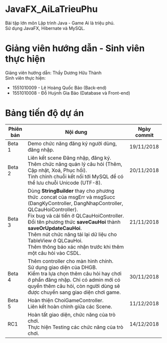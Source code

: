 # JavaFX_AiLaTrieuPhu
Bài tập lớn môn Lập trình Java - Game Ai là triệu phú.
<br />
Sử dụng JavaFX, Hibernate và MySQL.

# Giảng viên hướng dẫn - Sinh viên thực hiện
Giảng viên hướng dẫn: Thầy Dương Hữu Thành
<br />Sinh viên thực hiện:
<ul>
  <li>1551010009 - Lê Hoàng Quốc Bảo (Back-end)</li>
  <li>1551010008 - Đỗ Huỳnh Gia Bảo (Database và Front-end)</li>
</ul>

# Bảng tiến độ dự án
Phiên bản | Nội dung | Ngày commit
----------|----------|-------------
Beta 1 | Demo chức năng đăng ký người dùng, đăng nhập. | 19/11/2018
Beta 2 | Liên kết scene Đăng nhập, đăng ký.<br />Thêm chức năng quản lý câu hỏi (Thêm, Cập nhật, Xoá, Phục hồi).<br />Tinh chỉnh chuỗi kết nối tới MySQL để có thể lưu chuỗi Unicode (UTF-8). | 20/11/2018
Beta 3 | Dùng <strong>StringBuilder</strong> thay cho phương thức .concat của msgErr và msgSucc (DangKyController, DangNhapController, QLCauHoiController).<br />Fix bug và cải tiến ở QLCauHoiController.<br />Đổi tên phương thức <strong>saveCauHoi</strong> thành <strong>saveOrUpdateCauHoi</strong>.<br />Thêm nút chức năng tải lại dữ liệu cho TableView ở QLCauHoi.<br />Thêm thông báo xác nhận trước khi thêm một câu hỏi vào CSDL.| 21/11/2018
Beta 4 | Thêm controller cho màn hình chính.<br />Sử dụng giao diện của DHGB.<br />Kiểm tra lựa chọn thêm câu hỏi hay chơi ở phần đăng nhập. Chỉ có admin mới có quyền thêm câu hỏi, còn người dùng sẽ được chuyển sang giao diện chơi game. | 30/11/2018
Beta 5 | Hoàn thiện ChoiGameController.<br />Liên kết hoàn chỉnh giữa các Scene.<br /> | 11/12/2018
RC1 | Hoàn tất giao diện, chức năng của trò chơi.<br />Thực hiện Testing các chức năng của trò chơi.<br /> | 14/12/2018
